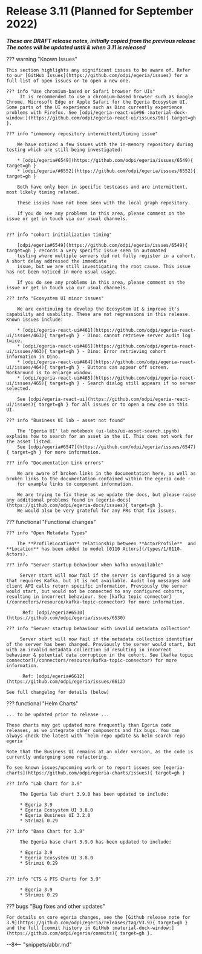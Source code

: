 <!-- SPDX-License-Identifier: CC-BY-4.0 -->
<!-- Copyright Contributors to the Egeria project. -->

# Release 3.11 (Planned for September 2022)

_**These are DRAFT release notes, initially copied from the previous release
The notes will be updated until & when 3.11 is released**_

??? warning "Known Issues"

    This section highlights any significant issues to be aware of. Refer to our [GitHub Issues](https://github.com/odpi/egeria/issues) for a full list of open issues or to open a new one.

    ??? info "Use chromium-based or Safari browser for UIs"
         It is recommended to use a chromium-based browser such as Google Chrome, Microsoft Edge or Apple Safari for the Egeria Ecosystem UI. Some parts of the UI experience such as Dino currently experience problems with Firefox. See [odpi/egeria-react-ui#96 :material-dock-window:](https://github.com/odpi/egeria-react-ui/issues/96){ target=gh }.

    ??? info "inmemory repository intermittent/timing issue"

        We have noticed a few issues with the in-memory repository during testing which are still being investigated:

        * [odpi/egeria#6549](https://github.com/odpi/egeria/issues/6549){ target=gh }
        * [odpi/egeria/#6552](https://github.com/odpi/egeria/issues/6552){ target=gh }

        Both have only been in specific testcases and are intermittent, most likely timing related.

        These issues have not been seen with the local graph repository.

        If you do see any problems in this area, please comment on the issue or get in touch via our usual channels.


    ??? info "cohort initialization timing"

        [odpi/egeria#6549](https://github.com/odpi/egeria/issues/6549){ target=gh } records a very specific issue seen in automated
        testing where multiple servers did not fully register in a cohort. A short delay addressed the immediate
        issue, but we are still investigating the root cause. This issue has not been noticed in more usual usage.

        If you do see any problems in this area, please comment on the issue or get in touch via our usual channels.

    ??? info "Ecosystem UI minor issues"

        We are continuing to develop the Ecosystem UI & improve it's capability and usability. These are not regressions in this release. Known issues include:

        * [odpi/egeria-react-ui#461](https://github.com/odpi/egeria-react-ui/issues/463){ target=gh } - Dino: cannot retrieve server audit log twice.
        * [odpi/egeria-react-ui#465](https://github.com/odpi/egeria-react-ui/issues/463){ target=gh } - Dino: Error retrieving cohort information in Dino.
        * [odpi/egeria-react-ui#464](https://github.com/odpi/egeria-react-ui/issues/464){ target=gh } - Buttons can appear off screen. Workaround is to enlarge window.
        * [odpi/egeria-react-ui#465](https://github.com/odpi/egeria-react-ui/issues/465){ target=gh } - Search dialog still appears if no server selected.

        See [odpi/egeria-react-ui](https://github.com/odpi/egeria-react-ui/issues){ target=gh } for all issues or to open a new one on this UI.

    ??? info "Business UI lab - asset not found"

        The 'Egeria UI' lab notebook (ui-labs/ui-asset-search.ipynb) explains how to search for an asset in the UI. This does not work for the asset listed.
        See [odpi/egeria#6547](https://github.com/odpi/egeria/issues/6547){ target=gh } for more information.

    ??? info "Documentation Link errors"

        We are aware of broken links in the documentation here, as well as broken links to the documentation contained within the egeria code -
        for example links to component information.

        We are trying to fix these as we update the docs, but please raise any additional problems found in [egeria-docs](https://github.com/odpi/egeria-docs/issues){ target=gh }.
        We would also be very grateful for any PRs that fix issues.
    

??? functional "Functional changes"

    ??? info "Open Metadata Types"

        The **ProfileLocation** relationship between **ActorProfile**  and **Location** has been added to model [0110 Actors](/types/1/0110-Actors).

    ??? info "Server startup behaviour when kafka unavailable"

         Server start will now fail if the server is configured in a way that requires Kafka, but it is not available. Audit log messages and client API calls return specific information. Previously the server would start, but would not be connected to any configured cohorts, resulting in incorrect behaviour. See [kafka topic connector](/connectors/resource/kafka-topic-connector) for more information.

          Ref: [odpi/egeria#6530](https://github.com/odpi/egeria/issues/6530)

    ??? info "Server startup behaviour with invalid metadata collection"

         Server start will now fail if the metadata collection identifier of the server has been changed. Previously the server would start, but with an invalid metadata collection id resulting in incorrect behaviour & potential data corruption in the cohort. See [kafka topic connector](/connectors/resource/kafka-topic-connector) for more information. 

          Ref: [odpi/egeria#6612](https://github.com/odpi/egeria/issues/6612)

    See full changelog for details (below)


??? functional "Helm Charts"

    ... to be updated prior to release ...

    These charts may get updated more frequently than Egeria code releases, as we integrate other components and fix bugs. You can always check the latest with `helm repo update && helm search repo egeria `

    Note that the Business UI remains at an older version, as the code is currently undergoing some refactoring.

    To see known issues/upcoming work or to report issues see [egeria-charts](https://github.com/odpi/egeria-charts/issues){ target=gh }

    ??? info "Lab Chart for 3.9"

         The Egeria lab chart 3.9.0 has been updated to include:

         * Egeria 3.9
         * Egeria Ecosystem UI 3.8.0
         * Egeria Business UI 3.2.0
         * Strimzi 0.29

    ??? info "Base Chart for 3.9"

         The Egeria base chart 3.9.0 has been updated to include:

         * Egeria 3.9
         * Egeria Ecosystem UI 3.8.0
         * Strimzi 0.29


    ??? info "CTS & PTS Charts for 3.9"

         * Egeria 3.9
         * Strimzi 0.29

??? bugs "Bug fixes and other updates"

    For details on core egeria changes, see the [Github release note for 3.9](https://github.com/odpi/egeria/releases/tag/V3.9){ target=gh } and the full [commit history in GitHub :material-dock-window:](https://github.com/odpi/egeria/commits){ target=gh }.


--8<-- "snippets/abbr.md"